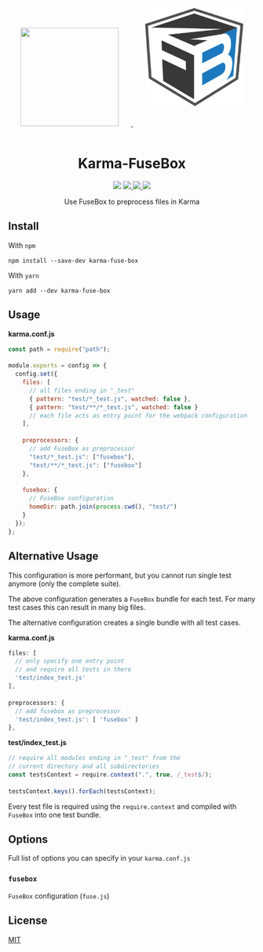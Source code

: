 <div align="center">
  <a href='https://github.com/karma-runner/karma'>
    <img width="200" height="200" vspace="20" hspace="25"
      src="https://worldvectorlogo.com/logos/karma.svg">
  </a>
  <a href="https://github.com/fuse-box/fuse-box">
    <img width="200" height="200" vspace="40" hspace="25"
      src="logo.svg">
  </a>
  <h1>Karma-FuseBox</h1> 
  <img src="https://img.shields.io/npm/dm/karma-fuse-box.svg?style=flat">
  <a href="https://www.npmjs.org/package/karma-fuse-box">
    <img src="https://badge.fury.io/js/karma-fuse-box.svg">
  </a>
  <a href="https://travis-ci.org/TobiasTimm/karma-fuse-box">
    <img src="https://img.shields.io/travis/TobiasTimm/karma-fuse-box/master.svg">
  </a>
  <a href="https://ci.appveyor.com/project/TobiasTimm/karma-fuse-box/branch/master">
    <img src="https://img.shields.io/appveyor/ci/TobiasTimm/karma-fuse-box/master.svg?label=Windows">
  </a>
  <p>Use FuseBox to preprocess files in Karma<p>
</div>

## Install

With `npm`

```shell
npm install --save-dev karma-fuse-box
```

With `yarn`

```shell
yarn add --dev karma-fuse-box
```

## Usage

**karma.conf.js**

```js
const path = require("path");

module.exports = config => {
  config.set({
    files: [
      // all files ending in "_test"
      { pattern: "test/*_test.js", watched: false },
      { pattern: "test/**/*_test.js", watched: false }
      // each file acts as entry point for the webpack configuration
    ],

    preprocessors: {
      // add FuseBox as preprocessor
      "test/*_test.js": ["fusebox"],
      "test/**/*_test.js": ["fusebox"]
    },

    fusebox: {
      // FuseBox configuration
      homeDir: path.join(process.cwd(), "test/")
    }
  });
};
```

## Alternative Usage

This configuration is more performant, but you cannot run single test anymore (only the complete suite).

The above configuration generates a `FuseBox` bundle for each test. For many test cases this can result in many big files.

The alternative configuration creates a single bundle with all test cases.

**karma.conf.js**

```js
files: [
  // only specify one entry point
  // and require all tests in there
  'test/index_test.js'
],

preprocessors: {
  // add fusebox as preprocessor
  'test/index_test.js': [ 'fusebox' ]
},
```

**test/index_test.js**

```js
// require all modules ending in "_test" from the
// current directory and all subdirectories
const testsContext = require.context(".", true, /_test$/);

testsContext.keys().forEach(testsContext);
```

Every test file is required using the `require.context` and compiled with `FuseBox` into one test bundle.

## Options

Full list of options you can specify in your `karma.conf.js`

### `fusebox`

`FuseBox` configuration (`fuse.js`)

## License

[MIT](./LICENSE)
